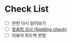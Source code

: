 # Check List

- [ ] 한번 다시 읽어보기
- [ ] [맞춤법 검사 (Spelling check)](http://speller.cs.pusan.ac.kr/)
- [ ] 리뷰어 피드백 반영
